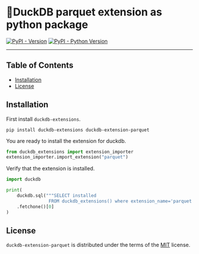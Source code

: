 # 🦆DuckDB parquet extension as python package

[![PyPI - Version](https://img.shields.io/pypi/v/duckdb-extension-parquet.svg)](https://pypi.org/project/duckdb-extension-parquet)
[![PyPI - Python Version](https://img.shields.io/pypi/pyversions/duckdb-extension-parquet.svg)](https://pypi.org/project/duckdb-extension-parquet)

-----

## Table of Contents

- [Installation](#installation)
- [License](#license)


## Installation
First install `duckdb-extensions`.
```console
pip install duckdb-extensions duckdb-extension-parquet
```
You are ready to install the extension for duckdb.
```python
from duckdb_extensions import extension_importer
extension_importer.import_extension("parquet")
```

Verify that the extension is installed.
```python
import duckdb

print(
    duckdb.sql("""SELECT installed
                FROM duckdb_extensions() where extension_name='parquet'""")
    .fetchone()[0]
)
```

## License

`duckdb-extension-parquet` is distributed under the terms of the [MIT](https://spdx.org/licenses/MIT.html) license.
